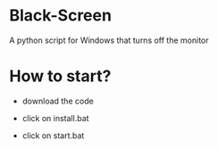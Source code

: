 # Black-Screen
A python script for Windows that turns off the monitor

# How to start?

- download the code

- click on install.bat

- click on start.bat

